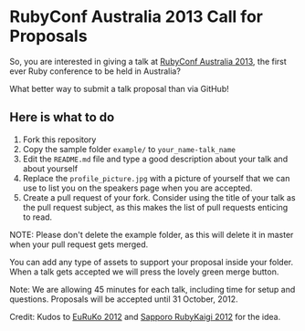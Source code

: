 # RubyConf Australia 2013 Call for Proposals

So, you are interested in giving a talk at [RubyConf Australia 2013](http://rubyconf.org.au), 
the first ever Ruby conference to be held in Australia? 

What better way to submit a talk proposal than via GitHub! 

## Here is what to do

1. Fork this repository
2. Copy the sample folder `example/` to `your_name-talk_name`
3. Edit the `README.md` file and type a good description about your talk
   and about yourself
4. Replace the `profile_picture.jpg` with a picture of yourself that we
   can use to list you on the speakers page when you are accepted.
5. Create a pull request of your fork. Consider using the title of your
   talk as the pull request subject, as this makes the list of pull requests
   enticing to read.

NOTE: Please don't delete the example folder, as this will delete it in
master when your pull request gets merged.

You can add any type of assets to support your proposal inside your folder.
When a talk gets accepted we will press the lovely green merge button.

Note: We are allowing 45 minutes for each talk, including time for setup and questions. 
Proposals will be accepted until 31 October, 2012.

Credit: Kudos to [EuRuKo 2012](https://github.com/euruko2012/call-for-proposals) and 
[Sapporo RubyKaigi 2012](https://github.com/sprk2012/sprk2012-cfp) for the idea.
